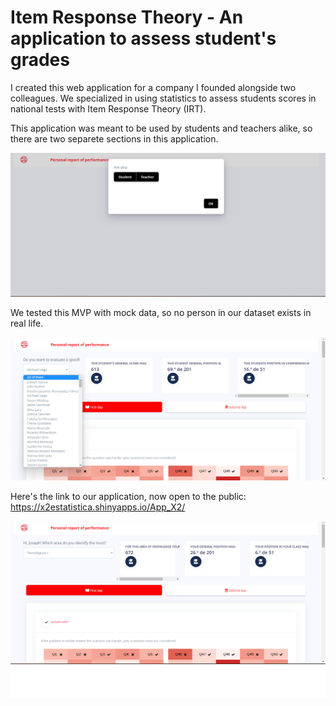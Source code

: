 # Item Response Theory - An application to assess student's grades

I created this web application for a company I founded alongside two colleagues. We specialized in using statistics to assess students scores in national tests with Item Response Theory (IRT).

This application was meant to be used by students and teachers alike, so there are two separete sections in this application. 

<p align="center">
  <img src="https://github.com/wesleyacruzzz/irt_application/blob/main/Images/modal.png" width="900" title=" ">
</p>

We tested this MVP with mock data, so no person in our dataset exists in real life.

<p align="center">
  <img src="https://github.com/wesleyacruzzz/irt_application/blob/main/Images/teacher.png" width="900" title=" ">
</p>

Here's the link to our application, now open to the public: https://x2estatistica.shinyapps.io/App_X2/

<p align="center">
  <img src="https://github.com/wesleyacruzzz/irt_application/blob/main/Images/students1.png" width="900" title=" ">
</p>
